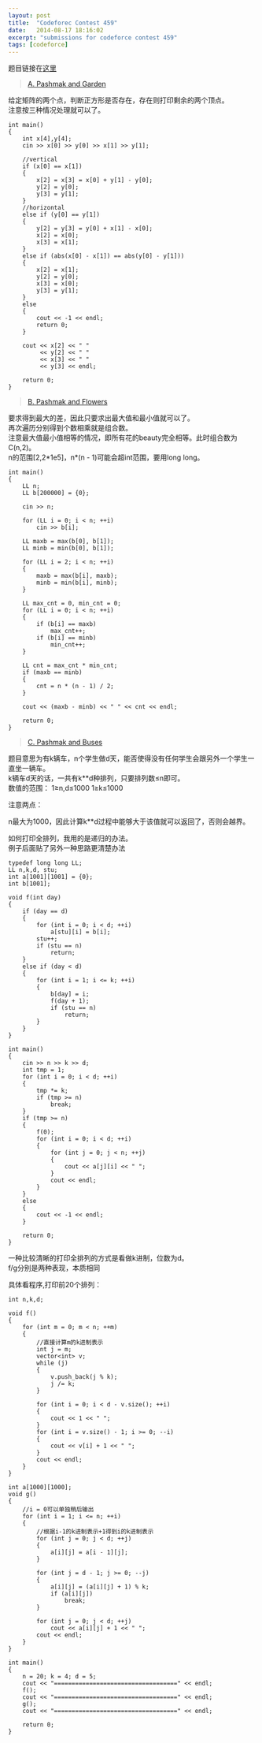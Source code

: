 ```yaml
---
layout: post
title:  "Codeforec Contest 459"
date:   2014-08-17 18:16:02
excerpt: "submissions for codeforce contest 459"
tags: [codeforce]
---
```


题目链接在[这里](http://codeforces.com/contest/459)

<!--more-->

> [A. Pashmak and Garden](http://codeforces.com/contest/459/problem/A)  

给定矩阵的两个点，判断正方形是否存在，存在则打印剩余的两个顶点。   
注意按三种情况处理就可以了。


```
int main()
{
    int x[4],y[4];
    cin >> x[0] >> y[0] >> x[1] >> y[1];

    //vertical
    if (x[0] == x[1])
    {
        x[2] = x[3] = x[0] + y[1] - y[0];
        y[2] = y[0];
        y[3] = y[1];
    }
    //horizontal
    else if (y[0] == y[1])
    {
        y[2] = y[3] = y[0] + x[1] - x[0];
        x[2] = x[0];
        x[3] = x[1];
    }
    else if (abs(x[0] - x[1]) == abs(y[0] - y[1]))
    {
        x[2] = x[1];
        y[2] = y[0];
        x[3] = x[0];
        y[3] = y[1];
    }
    else
    {
        cout << -1 << endl;
        return 0;
    }

    cout << x[2] << " "
         << y[2] << " "
         << x[3] << " "
         << y[3] << endl;

    return 0;
}

```

> [B. Pashmak and Flowers](http://codeforces.com/contest/459/problem/B)

要求得到最大的差，因此只要求出最大值和最小值就可以了。   
再次遍历分别得到个数相乘就是组合数。  
注意最大值最小值相等的情况，即所有花的beauty完全相等。此时组合数为C(n,2)。  
n的范围[2,2\*1e5]，n\*(n - 1)可能会超int范围，要用long long。


```
int main()
{
    LL n;
    LL b[200000] = {0};

    cin >> n;

    for (LL i = 0; i < n; ++i)
        cin >> b[i];

    LL maxb = max(b[0], b[1]);
    LL minb = min(b[0], b[1]);

    for (LL i = 2; i < n; ++i)
    {
        maxb = max(b[i], maxb);
        minb = min(b[i], minb);
    }

    LL max_cnt = 0, min_cnt = 0;
    for (LL i = 0; i < n; ++i)
    {
        if (b[i] == maxb)
            max_cnt++;
        if (b[i] == minb)
            min_cnt++;
    }

    LL cnt = max_cnt * min_cnt;
    if (maxb == minb)
    {
        cnt = n * (n - 1) / 2;
    }

    cout << (maxb - minb) << " " << cnt << endl;

    return 0;
}
```


> [C. Pashmak and Buses](http://codeforces.com/contest/459/problem/C)  

题目意思为有k辆车，n个学生做d天，能否使得没有任何学生会跟另外一个学生一直坐一辆车。  
k辆车d天的话，一共有k**d种排列，只要排列数&le;n即可。  
数值的范围： 1&ge;n,d&le;1000   1&ge;k&le;1000   

注意两点：  


n最大为1000，因此计算k**d过程中能够大于该值就可以返回了，否则会越界。  

 如何打印全排列，我用的是递归的办法。  
 例子后面贴了另外一种思路更清楚办法


```
typedef long long LL;
LL n,k,d, stu;
int a[1001][1001] = {0};
int b[1001];

void f(int day)
{
    if (day == d)
    {
        for (int i = 0; i < d; ++i)
            a[stu][i] = b[i];
        stu++;
        if (stu == n)
            return;
    }
    else if (day < d)
    {
        for (int i = 1; i <= k; ++i)
        {
            b[day] = i;
            f(day + 1);
            if (stu == n)
                return;
        }
    }
}

int main()
{
    cin >> n >> k >> d;
    int tmp = 1;
    for (int i = 0; i < d; ++i)
    {
        tmp *= k;
        if (tmp >= n)
            break;
    }
    if (tmp >= n)
    {
        f(0);
        for (int i = 0; i < d; ++i)
        {
            for (int j = 0; j < n; ++j)
            {
                cout << a[j][i] << " ";
            }
            cout << endl;
        }
    }
    else
    {
        cout << -1 << endl;
    }

    return 0;
}
```

一种比较清晰的打印全排列的方式是看做k进制，位数为d。   
f/g分别是两种表现，本质相同

具体看程序,打印前20个排列：

```
int n,k,d;

void f()
{
    for (int m = 0; m < n; ++m)
    {
        //直接计算m的k进制表示
        int j = m;
        vector<int> v;
        while (j)
        {
            v.push_back(j % k);
            j /= k;
        }

        for (int i = 0; i < d - v.size(); ++i)
        {
            cout << 1 << " ";
        }
        for (int i = v.size() - 1; i >= 0; --i)
        {
            cout << v[i] + 1 << " ";
        }
        cout << endl;
    }
}

int a[1000][1000];
void g()
{
    //i = 0可以单独稍后输出
    for (int i = 1; i <= n; ++i)
    {
        //根据i-1的k进制表示+1得到i的k进制表示
        for (int j = 0; j < d; ++j)
        {
            a[i][j] = a[i - 1][j];
        }

        for (int j = d - 1; j >= 0; --j)
        {
            a[i][j] = (a[i][j] + 1) % k;
            if (a[i][j])
                break;
        }

        for (int j = 0; j < d; ++j)
            cout << a[i][j] + 1 << " ";
        cout << endl;
    }
}

int main()
{
    n = 20; k = 4; d = 5;
    cout << "===================================" << endl;
    f();
    cout << "===================================" << endl;
    g();
    cout << "===================================" << endl;

    return 0;
}
```

